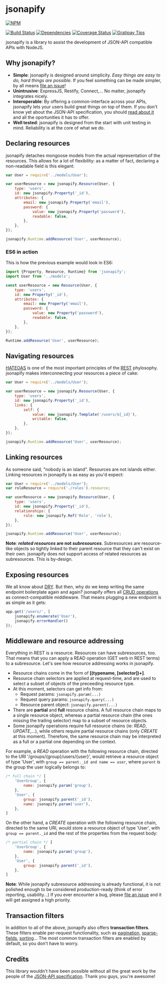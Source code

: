 # jsonapify

[![NPM](https://nodei.co/npm/jsonapify.png?downloads=true)](https://nodei.co/npm/jsonapify/)

[![Build Status](https://travis-ci.org/alex94puchades/jsonapify.svg?branch=master)](https://travis-ci.org/alex94puchades/jsonapify)
[![Dependencies](https://david-dm.org/alex94puchades/jsonapify.svg)](https://david-dm.org/alex94puchades/jsonapify)
[![Coverage Status](https://coveralls.io/repos/alex94puchades/jsonapify/badge.svg?branch=master&service=github)](https://coveralls.io/github/alex94puchades/jsonapify?branch=master)
[![Gratipay Tips](https://img.shields.io/gratipay/AlexPuchades.svg)](https://gratipay.com/~AlexPuchades/)

jsonapify is a library to assist the development of JSON-API compatible APIs with NodeJS.

## Why jsonapify?

- __Simple__: jsonapify is designed around simplicity. *Easy things are easy to do, hard things are possible*. If you feel something can be made simpler, by all means [file an issue](https://github.com/alex94puchades/jsonapify/issues)!
- __Unintrusive__: ExpressJS, Restify, Connect,... No matter, jsonapify integrates nicely.
- __Interoperable__: By offering a common-interface across your APIs, jsonapify lets your users build great things on top of them. If you don't know yet about the JSON-API specification, you should [read about it](http://jsonapi.org/) and all the oportunities it has to offer.
- __Well tested__: jsonapify is designed from the start with unit testing in mind. Reliability is at the core of what we do.

## Declaring resources

jsonapify detaches mongoose models from the actual representation of the resources. This allows for a lot of flexibility: as a matter of fact, declaring a non-readable field is this elegant:

```js
var User = require('../models/User');

var userResource = new jsonapify.Resource(User, {
	type: 'users',
	id: new jsonapify.Property('_id'),
	attributes: {
		email: new jsonapify.Property('email'),
		password: {
			value: new jsonapify.Property('password'),
			readable: false,
		},
	},
});

jsonapify.Runtime.addResource('User', userResource);
```

### ES6 in action

This is how the previous example would look in ES6:

```js
import {Property, Resource, Runtime} from 'jsonapify';
import User from '../models';

const userResource = new Resource(User, {
	type: 'users',
	id: new Property('_id'),
	attributes: {
		email: new Property('email'),
		password: {
			value: new Property('password'),
			readable: false,
		},
	},
});

Runtime.addResource('User', userResource);
```

## Navigating resources

[HATEOAS](https://en.wikipedia.org/wiki/HATEOAS) is one of the most important principles of the [REST](https://www.ics.uci.edu/~fielding/pubs/dissertation/rest_arch_style.htm) phylosophy. jsonapify makes interconnecting your resources a piece of cake:

```js
var User = require('../models/User');

var userResource = new jsonapify.Resource(User, {
	type: 'users',
	id: new jsonapify.Property('_id'),
	links: {
		self: {
			value: new jsonapify.Template('/users/${_id}'),
			writable: false,
		},
	},
});

jsonapify.Runtime.addResource('User', userResource);
```

## Linking resources

As someone said, "nobody is an island". Resources are not islands either. Linking resources in jsonapify is as easy as you'd expect:

```js
var User = require('../models/User');
var roleResource = require('./roles').resource;

var userResource = new jsonapify.Resource(User, {
	type: 'users',
	id: new jsonapify.Property('_id'),
	relationships: {
		role: new jsonapify.Ref('Role', 'role'),
	},
});

jsonapify.Runtime.addResource('User', userResource);
```

**Note**: **_related resources_ are not _subresources_**. Subresources are resource-like objects so tightly linked to their parent resource that they can't exist on their own. jsonapify does not support access of related resources as subresources. This is by-design.

## Exposing resources

We all know about [DRY](https://en.wikipedia.org/wiki/Don%27t_repeat_yourself). But then, why do we keep writing the same endpoint boilerplate again and again? jsonapify offers all [CRUD operations](https://en.wikipedia.org/wiki/Create,_read,_update_and_delete) as connect-compatible middleware. That means plugging a new endpoint is as simple as it gets:

```js
app.get('/users/', [
	jsonapify.enumerate('User'),
	jsonapify.errorHandler()
]);
```

## Middleware and resource addressing

Everything in REST is a resource. Resources can have subresources, too. That means that you can apply a READ operation (GET verb in REST terms) to a subresource. Let's see how resource addressing works in jsonapify.

* Resource chains come in the form of **\[\(typename, \[selector\]\)+\]**.
* Resource chain selectors are applied at request-time, and are used to select a subset of objects of the preceeding resource type.
* At this moment, selectors can get info from:
    - Request params: `jsonapify.param(...)`
    - Request query params: `jsonapify.query(...)`
    - Resource parent object: `jsonapify.parent(...)`
* There are **partial** and **full** resource chains. A full resource chain maps to a single resource object, whereas a partial resource chain (the ones missing the trailing selector) map to a subset of resource objects. 
* Some jsonapify operations require full resource chains (ie: *READ*, *UPDATE*,...), while others require partial resource chains (only *CREATE* at this moment). Therefore, the same resource chain may be interpreted as a full or a partial one depending on the context.

For example, a *READ* operation with the following resource chain, directed to the URI '/groups/{group}/users/{user}', would retrieve a resource object of type 'User', with `group == parent._id and name == user`, where `parent` is the group the user logically belongs to:

```js
/* full chain */ [
	'UserGroup', {
		name: jsonapify.param('group'),
	},
	'User', {
		group: jsonapify.parent('_id'),
		name: jsonapify.param('user'),
	},
]
```

On the other hand, a *CREATE* operation with the following resource chain, directed to the same URI, would store a resource object of type 'User', with `group == parent._id` and the rest of the properties from the request body:

```js
/* partial chain */ [
	'UserGroup', {
		name: jsonapify.param('group'),
	},
	'User', {
		group: jsonapify.parent('_id'),
	},
]
```

**Note**: While jsonapify subresource addressing is already functional, it is not polished enough to be considered production-ready (think of error reporting, usability...) If you ever encounter a bug, please [file an issue](https://github.com/alex94puchades/jsonapify/issues) and it will get assigned a high priority.

## Transaction filters

In addition to all of the above, jsonapify also offers **transaction filters**. These filters enable per-request functionality, such as [pagination](http://jsonapi.org/format/#fetching-pagination), [sparse-fields](http://jsonapi.org/format/#fetching-sparse-fieldsets), [sorting](http://jsonapi.org/format/#fetching-sorting)... The most common transaction filters are enabled by default, so you don't have to worry.

## Credits

This library wouldn't have been possible without all the great work by the people of the [JSON-API specification](http://jsonapi.org/). Thank you guys, you're awesome!
